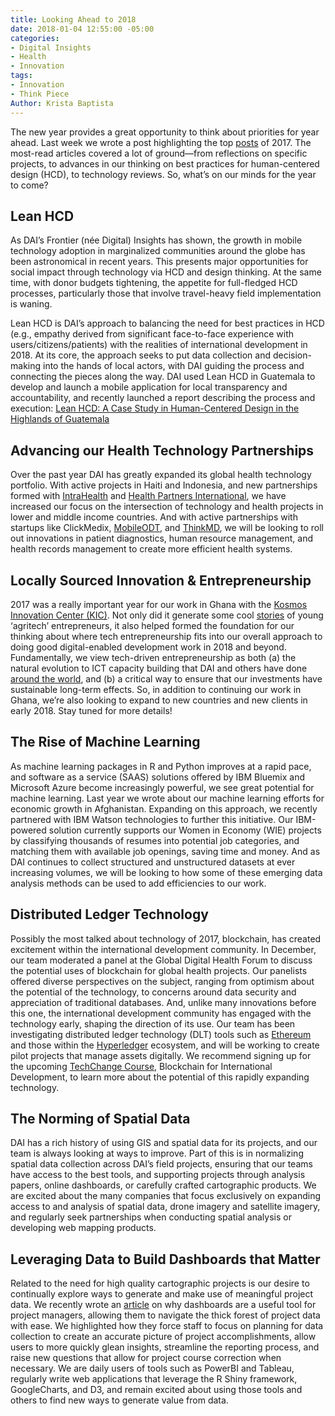 ```yaml
---
title: Looking Ahead to 2018
date: 2018-01-04 12:55:00 -05:00
categories:
- Digital Insights
- Health
- Innovation
tags:
- Innovation
- Think Piece
Author: Krista Baptista
---
```


The new year provides a great opportunity to think about priorities for year ahead. Last week we wrote a post highlighting the top [posts](https://dai-global-digital.com/digital-at-dai-year-in-review-top-ten-posts-of-2017.html) of 2017. The most-read articles covered a lot of ground—from reflections on specific projects, to advances in our thinking on best practices for human-centered design (HCD), to technology reviews. So, what’s on our minds for the year to come?

<!--more-->

## **Lean HCD**

As DAI’s Frontier (née Digital) Insights has shown, the growth in mobile technology adoption in marginalized communities around the globe has been astronomical in recent years. This presents major opportunities for social impact through technology via HCD and design thinking. At the same time, with donor budgets tightening, the appetite for full-fledged HCD processes, particularly those that involve travel-heavy field implementation is waning.

Lean HCD is DAI’s approach to balancing the need for best practices in HCD (e.g., empathy derived from significant face-to-face experience with users/citizens/patients) with the realities of international development in 2018. At its core, the approach seeks to put data collection and decision-making into the hands of local actors, with DAI guiding the process and connecting the pieces along the way. DAI used Lean HCD in Guatemala to develop and launch a mobile application for local transparency and accountability, and recently launched a report describing the process and execution: [Lean HCD: A Case Study in Human-Centered Design in the Highlands of Guatemala](https://dai-global-digital.com/dai-launches-human-centered-design-whitepaper.html)

## **Advancing our Health Technology Partnerships**

Over the past year DAI has greatly expanded its global health technology portfolio. With active projects in Haiti and Indonesia, and new partnerships formed with [IntraHealth](https://www.dai.com/news/dai-and-intrahealth-join-forces-to-amplify-global-health-impact) and [Health Partners International](https://www.dai.com/news/dai-acquires-hpi-group-adds-expertise-in-global-health-womens-empowerment), we have increased our focus on the intersection of technology and health projects in lower and middle income countries. And with active partnerships with startups like ClickMedix, [MobileODT](https://www.dai.com/news/dai-invests-in-mobileodt-a-breakthrough-provider-of-cervical-cancer-detection-tech), and [ThinkMD](https://www.dai.com/news/dai-invests-in-thinkmds-clinical-assessment-technology), we will be looking to roll out innovations in patient diagnostics, human resource management, and health records management to create more efficient health systems.

## **Locally Sourced Innovation & Entrepreneurship**

2017 was a really important year for our work in Ghana with the [Kosmos Innovation Center (KIC)](https://dai-global-digital.com/catalyzing-ghanas-growing-agritech-ecosystem.html). Not only did it generate some cool [stories](https://dai-global-digital.com/women-in-agritech-profiles-from-ghana.html) of young ‘agritech’ entrepreneurs, it also helped formed the foundation for our thinking about where tech entrepreneurship fits into our overall approach to doing good digital-enabled development work in 2018 and beyond. Fundamentally, we view tech-driven entrepreneurship as both (a) the natural evolution to ICT capacity building that DAI and others have done [around the world](https://dai-global-digital.com/6-things-i-have-learned-about-delivering-an-introductory-ict-training.html), and (b) a critical way to ensure that our investments have sustainable long-term effects. So, in addition to continuing our work in Ghana, we’re also looking to expand to new countries and new clients in early 2018. Stay tuned for more details!

## **The Rise of Machine Learning**

As machine learning packages in R and Python improves at a rapid pace, and software as a service (SAAS) solutions offered by IBM Bluemix and Microsoft Azure become increasingly powerful, we see great potential for machine learning. Last year we wrote about our machine learning efforts for economic growth in Afghanistan. Expanding on this approach, we recently partnered with IBM Watson technologies to further this initiative. Our IBM-powered solution currently supports our Women in Economy (WIE) projects by classifying thousands of resumes into potential job categories, and matching them with available job openings, saving time and money. And as DAI continues to collect structured and unstructured datasets at ever increasing volumes, we will be looking to how some of these emerging data analysis methods can be used to add efficiencies to our work.

## **Distributed Ledger Technology**

Possibly the most talked about technology of 2017, blockchain, has created excitement within the international development community. In December, our team moderated a panel at the Global Digital Health Forum to discuss the potential uses of blockchain for global health projects. Our panelists offered diverse perspectives on the subject, ranging from optimism about the potential of the technology, to concerns around data security and appreciation of traditional databases. And, unlike many innovations before this one, the international development community has engaged with the technology early, shaping the direction of its use. Our team has been investigating distributed ledger technology (DLT) tools such as [Ethereum](https://www.ethereum.org/) and those within the [Hyperledger](https://www.hyperledger.org/) ecosystem, and will be working to create pilot projects that manage assets digitally. We recommend signing up for the upcoming [TechChange Course](https://course.tc/catalog/course/5b5f9e57-b013-4a6d-b696-3bce63b7f8be), Blockchain for International Development, to learn more about the potential of this rapidly expanding technology.

## **The Norming of Spatial Data**

DAI has a rich history of using GIS and spatial data for its projects, and our team is always looking at ways to improve. Part of this is in normalizing spatial data collection across DAI’s field projects, ensuring that our teams have access to the best tools, and supporting projects through analysis papers, online dashboards, or carefully crafted cartographic products. We are excited about the many companies that focus exclusively on expanding access to and analysis of spatial data, drone imagery and satellite imagery, and regularly seek partnerships when conducting spatial analysis or developing web mapping products.

## **Leveraging Data to Build Dashboards that Matter**

Related to the need for high quality cartographic projects is our desire to continually explore ways to generate and make use of meaningful project data. We recently wrote an [article](https://dai-global-digital.com/why-a-dashboard-isnt-just-a-dashboard.html) on why dashboards are a useful tool for project managers, allowing them to navigate the thick forest of project data with ease. We highlighted how they force staff to focus on planning for data collection to create an accurate picture of project accomplishments, allow users to more quickly glean insights, streamline the reporting process, and raise new questions that allow for project course correction when necessary. We are daily users of tools such as PowerBI and Tableau, regularly write web applications that leverage the R Shiny framework, GoogleCharts, and D3, and remain excited about using those tools and others to find new ways to generate value from data.